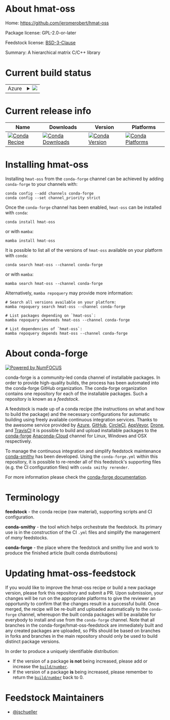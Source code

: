 About hmat-oss
==============

Home: https://github.com/jeromerobert/hmat-oss

Package license: GPL-2.0-or-later

Feedstock license: [BSD-3-Clause](https://github.com/conda-forge/hmat-oss-feedstock/blob/main/LICENSE.txt)

Summary: A hierarchical matrix C/C++ library

Current build status
====================


<table>
    
  <tr>
    <td>Azure</td>
    <td>
      <details>
        <summary>
          <a href="https://dev.azure.com/conda-forge/feedstock-builds/_build/latest?definitionId=420&branchName=main">
            <img src="https://dev.azure.com/conda-forge/feedstock-builds/_apis/build/status/hmat-oss-feedstock?branchName=main">
          </a>
        </summary>
        <table>
          <thead><tr><th>Variant</th><th>Status</th></tr></thead>
          <tbody><tr>
              <td>linux_64</td>
              <td>
                <a href="https://dev.azure.com/conda-forge/feedstock-builds/_build/latest?definitionId=420&branchName=main">
                  <img src="https://dev.azure.com/conda-forge/feedstock-builds/_apis/build/status/hmat-oss-feedstock?branchName=main&jobName=linux&configuration=linux_64_" alt="variant">
                </a>
              </td>
            </tr><tr>
              <td>osx_64</td>
              <td>
                <a href="https://dev.azure.com/conda-forge/feedstock-builds/_build/latest?definitionId=420&branchName=main">
                  <img src="https://dev.azure.com/conda-forge/feedstock-builds/_apis/build/status/hmat-oss-feedstock?branchName=main&jobName=osx&configuration=osx_64_" alt="variant">
                </a>
              </td>
            </tr><tr>
              <td>osx_arm64</td>
              <td>
                <a href="https://dev.azure.com/conda-forge/feedstock-builds/_build/latest?definitionId=420&branchName=main">
                  <img src="https://dev.azure.com/conda-forge/feedstock-builds/_apis/build/status/hmat-oss-feedstock?branchName=main&jobName=osx&configuration=osx_arm64_" alt="variant">
                </a>
              </td>
            </tr>
          </tbody>
        </table>
      </details>
    </td>
  </tr>
</table>

Current release info
====================

| Name | Downloads | Version | Platforms |
| --- | --- | --- | --- |
| [![Conda Recipe](https://img.shields.io/badge/recipe-hmat--oss-green.svg)](https://anaconda.org/conda-forge/hmat-oss) | [![Conda Downloads](https://img.shields.io/conda/dn/conda-forge/hmat-oss.svg)](https://anaconda.org/conda-forge/hmat-oss) | [![Conda Version](https://img.shields.io/conda/vn/conda-forge/hmat-oss.svg)](https://anaconda.org/conda-forge/hmat-oss) | [![Conda Platforms](https://img.shields.io/conda/pn/conda-forge/hmat-oss.svg)](https://anaconda.org/conda-forge/hmat-oss) |

Installing hmat-oss
===================

Installing `hmat-oss` from the `conda-forge` channel can be achieved by adding `conda-forge` to your channels with:

```
conda config --add channels conda-forge
conda config --set channel_priority strict
```

Once the `conda-forge` channel has been enabled, `hmat-oss` can be installed with `conda`:

```
conda install hmat-oss
```

or with `mamba`:

```
mamba install hmat-oss
```

It is possible to list all of the versions of `hmat-oss` available on your platform with `conda`:

```
conda search hmat-oss --channel conda-forge
```

or with `mamba`:

```
mamba search hmat-oss --channel conda-forge
```

Alternatively, `mamba repoquery` may provide more information:

```
# Search all versions available on your platform:
mamba repoquery search hmat-oss --channel conda-forge

# List packages depending on `hmat-oss`:
mamba repoquery whoneeds hmat-oss --channel conda-forge

# List dependencies of `hmat-oss`:
mamba repoquery depends hmat-oss --channel conda-forge
```


About conda-forge
=================

[![Powered by
NumFOCUS](https://img.shields.io/badge/powered%20by-NumFOCUS-orange.svg?style=flat&colorA=E1523D&colorB=007D8A)](https://numfocus.org)

conda-forge is a community-led conda channel of installable packages.
In order to provide high-quality builds, the process has been automated into the
conda-forge GitHub organization. The conda-forge organization contains one repository
for each of the installable packages. Such a repository is known as a *feedstock*.

A feedstock is made up of a conda recipe (the instructions on what and how to build
the package) and the necessary configurations for automatic building using freely
available continuous integration services. Thanks to the awesome service provided by
[Azure](https://azure.microsoft.com/en-us/services/devops/), [GitHub](https://github.com/),
[CircleCI](https://circleci.com/), [AppVeyor](https://www.appveyor.com/),
[Drone](https://cloud.drone.io/welcome), and [TravisCI](https://travis-ci.com/)
it is possible to build and upload installable packages to the
[conda-forge](https://anaconda.org/conda-forge) [Anaconda-Cloud](https://anaconda.org/)
channel for Linux, Windows and OSX respectively.

To manage the continuous integration and simplify feedstock maintenance
[conda-smithy](https://github.com/conda-forge/conda-smithy) has been developed.
Using the ``conda-forge.yml`` within this repository, it is possible to re-render all of
this feedstock's supporting files (e.g. the CI configuration files) with ``conda smithy rerender``.

For more information please check the [conda-forge documentation](https://conda-forge.org/docs/).

Terminology
===========

**feedstock** - the conda recipe (raw material), supporting scripts and CI configuration.

**conda-smithy** - the tool which helps orchestrate the feedstock.
                   Its primary use is in the construction of the CI ``.yml`` files
                   and simplify the management of *many* feedstocks.

**conda-forge** - the place where the feedstock and smithy live and work to
                  produce the finished article (built conda distributions)


Updating hmat-oss-feedstock
===========================

If you would like to improve the hmat-oss recipe or build a new
package version, please fork this repository and submit a PR. Upon submission,
your changes will be run on the appropriate platforms to give the reviewer an
opportunity to confirm that the changes result in a successful build. Once
merged, the recipe will be re-built and uploaded automatically to the
`conda-forge` channel, whereupon the built conda packages will be available for
everybody to install and use from the `conda-forge` channel.
Note that all branches in the conda-forge/hmat-oss-feedstock are
immediately built and any created packages are uploaded, so PRs should be based
on branches in forks and branches in the main repository should only be used to
build distinct package versions.

In order to produce a uniquely identifiable distribution:
 * If the version of a package **is not** being increased, please add or increase
   the [``build/number``](https://docs.conda.io/projects/conda-build/en/latest/resources/define-metadata.html#build-number-and-string).
 * If the version of a package **is** being increased, please remember to return
   the [``build/number``](https://docs.conda.io/projects/conda-build/en/latest/resources/define-metadata.html#build-number-and-string)
   back to 0.

Feedstock Maintainers
=====================

* [@jschueller](https://github.com/jschueller/)

